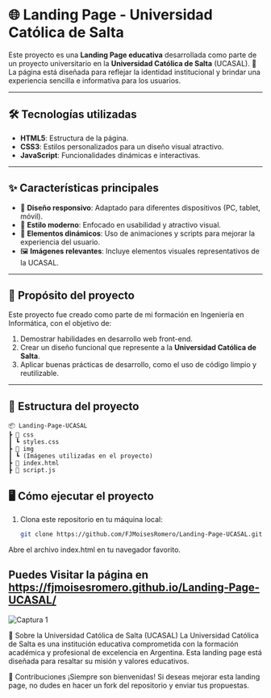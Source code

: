 
# 🌐 Landing Page - Universidad Católica de Salta

Este proyecto es una **Landing Page educativa** desarrollada como parte de un proyecto universitario en la **Universidad Católica de Salta** (UCASAL). 🚀  
La página está diseñada para reflejar la identidad institucional y brindar una experiencia sencilla e informativa para los usuarios.  

---

## 🛠️ Tecnologías utilizadas

- **HTML5**: Estructura de la página.  
- **CSS3**: Estilos personalizados para un diseño visual atractivo.  
- **JavaScript**: Funcionalidades dinámicas e interactivas.  

---

## ✨ Características principales

- 📄 **Diseño responsivo**: Adaptado para diferentes dispositivos (PC, tablet, móvil).  
- 🎨 **Estilo moderno**: Enfocado en usabilidad y atractivo visual.  
- 🌟 **Elementos dinámicos**: Uso de animaciones y scripts para mejorar la experiencia del usuario.  
- 🖼️ **Imágenes relevantes**: Incluye elementos visuales representativos de la UCASAL.  

---

## 🎯 Propósito del proyecto

Este proyecto fue creado como parte de mi formación en Ingeniería en Informática, con el objetivo de:  
1. Demostrar habilidades en desarrollo web front-end.  
2. Crear un diseño funcional que represente a la **Universidad Católica de Salta**.  
3. Aplicar buenas prácticas de desarrollo, como el uso de código limpio y reutilizable.  

---
## 📂 Estructura del proyecto

```plaintext
📦 Landing-Page-UCASAL
┣ 📂 css
┃ ┗ styles.css
┣ 📂 img
┃ ┗ (Imágenes utilizadas en el proyecto)
┣ 📄 index.html
┣ 📄 script.js
```
## 🖥️ Cómo ejecutar el proyecto

1. Clona este repositorio en tu máquina local:
   ```bash
   git clone https://github.com/FJMoisesRomero/Landing-Page-UCASAL.git
Abre el archivo index.html en tu navegador favorito.


## Puedes Visitar la página en https://fjmoisesromero.github.io/Landing-Page-UCASAL/
![Captura 1](image.png)

🏫 Sobre la Universidad Católica de Salta (UCASAL)
La Universidad Católica de Salta es una institución educativa comprometida con la formación académica y profesional de excelencia en Argentina. Esta landing page está diseñada para resaltar su misión y valores educativos.

🤝 Contribuciones
¡Siempre son bienvenidas! Si deseas mejorar esta landing page, no dudes en hacer un fork del repositorio y enviar tus propuestas.
